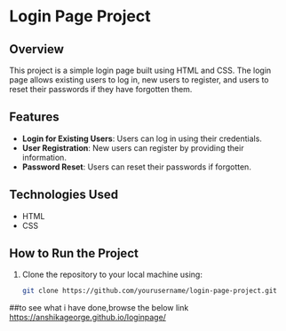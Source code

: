 # Login Page Project

## Overview
This project is a simple login page built using HTML and CSS. The login page allows existing users to log in, new users to register, and users to reset their passwords if they have forgotten them.

## Features
- **Login for Existing Users**: Users can log in using their credentials.
- **User Registration**: New users can register by providing their information.
- **Password Reset**: Users can reset their passwords if forgotten.

## Technologies Used
- HTML
- CSS

## How to Run the Project
1. Clone the repository to your local machine using:
   ```bash
   git clone https://github.com/yourusername/login-page-project.git

##to see what i have done,browse the below link
https://anshikageorge.github.io/loginpage/ 

